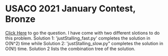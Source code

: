 # USACO 2021 January Contest, Bronze

[Click Here](http://www.usaco.org/index.php?page=viewproblem2&cpid=1085) to go the question.
I have come with two different slotions to do this problem. Solution 1: 'justStalling_fast.py' completes the solution in O(N^2) time while Solution 2: 'justStalling_slow.py" completes the solution in O(N!) time. Solution 2 lists the combination tree of the solution.